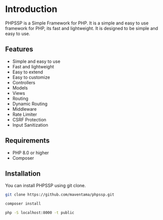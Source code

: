# Introduction

PHPSSP is a Simple Framework for PHP. It is a simple and easy to use framework for PHP, its fast and lightweight. It is designed to be simple and easy to use.

## Features

- Simple and easy to use
- Fast and lightweight
- Easy to extend
- Easy to customize
- Controllers
- Models
- Views
- Routing
- Dynamic Routing
- Middleware
- Rate Limiter
- CSRF Protection
- Input Sanitization

## Requirements

- PHP 8.0 or higher
- Composer

## Installation

You can install PHPSSP using git clone.

```bash
git clone https://github.com/maventama/phpssp.git
```

```bash
composer install
```

```bash
php -S localhost:8000 -t public
```